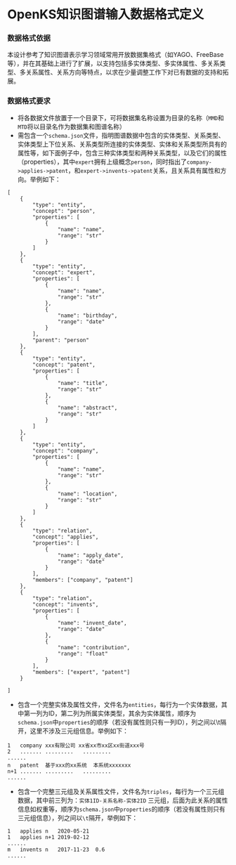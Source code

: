 # OpenKS知识图谱输入数据格式定义
### 数据格式依据
本设计参考了知识图谱表示学习领域常用开放数据集格式（如YAGO、FreeBase等），并在其基础上进行了扩展，以支持包括多实体类型、多实体属性、多关系类型、多关系属性、关系方向等特点，以求在少量调整工作下对已有数据的支持和拓展。

### 数据格式要求
* 将各数据文件放置于一个目录下，可将数据集名称设置为目录的名称（`MMD`和`MTD`将以目录名作为数据集和图谱名称）
* 需包含一个`schema.json`文件，指明图谱数据中包含的实体类型、关系类型、实体类型上下位关系、关系类型所连接的实体类型、实体和关系类型所具有的属性等，如下面例子中，包含三种实体类型和两种关系类型，以及它们的属性（properties），其中`expert`拥有上级概念`person`，同时指出了`company->applies->patent`，和`expert->invents->patent`关系，且关系具有属性和方向。举例如下：
```
[
	{
		"type": "entity",
		"concept": "person",
		"properties": [
			{
				"name": "name",
				"range": "str"
			}
		]
	},
	{
		"type": "entity",
		"concept": "expert",
		"properties": [
			{
				"name": "name",
				"range": "str"
			},
			{
				"name": "birthday",
				"range": "date"
			}
		],
		"parent": "person"
	},
	{
		"type": "entity",
		"concept": "patent",
		"properties": [
			{
				"name": "title",
				"range": "str"
			},
			{
				"name": "abstract",
				"range": "str"
			}
		]
	},
	{
		"type": "entity",
		"concept": "company",
		"properties": [
			{
				"name": "name",
				"range": "str"
			},
			{
				"name": "location",
				"range": "str"
			}
		]
	},
	{
		"type": "relation",
		"concept": "applies",
		"properties": [
			{
				"name": "apply_date",
				"range": "date"
			}
		],
		"members": ["company", "patent"]
	},
	{
		"type": "relation",
		"concept": "invents",
		"properties": [
			{
				"name": "invent_date",
				"range": "date"
			},
			{
				"name": "contribution",
				"range": "float"
			}
		],
		"members": ["expert", "patent"]
	}

]
```
* 包含一个完整实体及属性文件，文件名为`entities`，每行为一个实体数据，其中第一列为ID，第二列为所属实体类型，其余为实体属性，顺序为`schema.json`中`properties`的顺序（若没有属性则只有一列ID），列之间以\t隔开，这里不涉及三元组信息。举例如下：
```
1	company	xxx有限公司	xx省xx市xx区xx街道xxx号
2	.......	.........	.........
......
n	patent	基于xxx的xx系统	本系统xxxxxxx
n+1	.......	.........	.........
......
```
* 包含一个完整三元组及关系属性文件，文件名为`triples`，每行为一个三元组数据，其中前三列为：`实体1ID-关系名称-实体2ID` 三元组，后面为此关系的属性信息如权重等，顺序为`schema.json`中`properties`的顺序（若没有属性则只有三元组信息），列之间以`\t`隔开，举例如下：
```
1	applies	n	2020-05-21
1	applies	n+1	2019-02-12
......
m	invents	n	2017-11-23	0.6
......
```